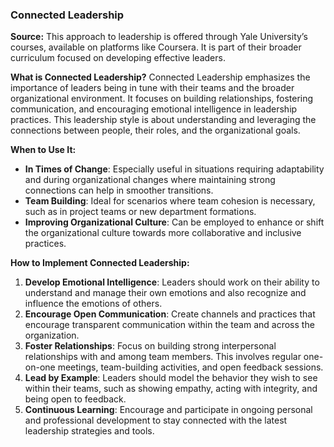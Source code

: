 ### Connected Leadership 

**Source:** This approach to leadership is offered through Yale University’s courses, available on platforms like Coursera. It is part of their broader curriculum focused on developing effective leaders.

**What is Connected Leadership?** Connected Leadership emphasizes the importance of leaders being in tune with their teams and the broader organizational environment. It focuses on building relationships, fostering communication, and encouraging emotional intelligence in leadership practices. This leadership style is about understanding and leveraging the connections between people, their roles, and the organizational goals.

**When to Use It:**

- **In Times of Change**: Especially useful in situations requiring adaptability and during organizational changes where maintaining strong connections can help in smoother transitions.
- **Team Building**: Ideal for scenarios where team cohesion is necessary, such as in project teams or new department formations.
- **Improving Organizational Culture**: Can be employed to enhance or shift the organizational culture towards more collaborative and inclusive practices.

**How to Implement Connected Leadership:**

1. **Develop Emotional Intelligence**: Leaders should work on their ability to understand and manage their own emotions and also recognize and influence the emotions of others.
2. **Encourage Open Communication**: Create channels and practices that encourage transparent communication within the team and across the organization.
3. **Foster Relationships**: Focus on building strong interpersonal relationships with and among team members. This involves regular one-on-one meetings, team-building activities, and open feedback sessions.
4. **Lead by Example**: Leaders should model the behavior they wish to see within their teams, such as showing empathy, acting with integrity, and being open to feedback.
5. **Continuous Learning**: Encourage and participate in ongoing personal and professional development to stay connected with the latest leadership strategies and tools.